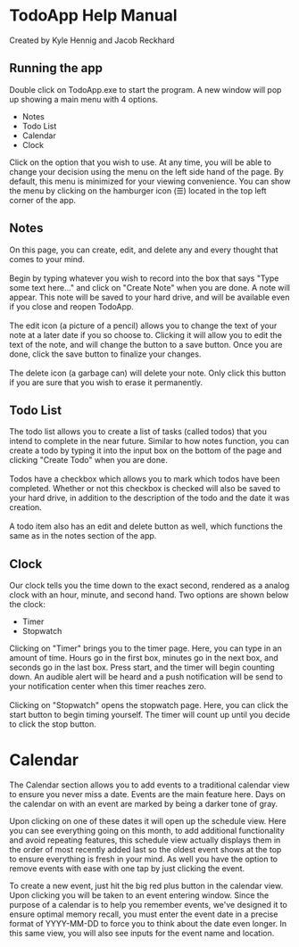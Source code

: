 # TodoApp Help Manual
Created by Kyle Hennig and Jacob Reckhard

## Running the app
Double click on TodoApp.exe to start the program. A new window will pop up showing a main menu with 4 options.
- Notes
- Todo List
- Calendar
- Clock

Click on the option that you wish to use. At any time, you will be able to change your decision using the menu on the left side hand of the page. By default, this menu is minimized for your viewing convenience. You can show the menu by clicking on the hamburger icon (&#9776;) located in the top left corner of the app.

## Notes
On this page, you can create, edit, and delete any and every thought that comes to your mind.
<br>
<br>
Begin by typing whatever you wish to record into the box that says "Type some text here..." and click on "Create Note" when you are done. A note will appear. This note will be saved to your hard drive, and will be available even if you close and reopen TodoApp.
<br>
<br>
The edit icon (a picture of a pencil) allows you to change the text of your note at a later date if you so choose to. Clicking it will allow you to edit the text of the note, and will change the button to a save button. Once you are done, click the save button to finalize your changes.
<br>
<br>
The delete icon (a garbage can) will delete your note. Only click this button if you are sure that you wish to erase it permanently.

## Todo List
The todo list allows you to create a list of tasks (called todos) that you intend to complete in the near future. Similar to how notes function, you can create a todo by typing it into the input box on the bottom of the page and clicking "Create Todo" when you are done.
<br>
<br>
Todos have a checkbox which allows you to mark which todos have been completed. Whether or not this checkbox is checked will also be saved to your hard drive, in addition to the description of the todo and the date it was creation.
<br>
<br>
A todo item also has an edit and delete button as well, which functions the same as in the notes section of the app.

## Clock
Our clock tells you the time down to the exact second, rendered as a analog clock with an hour, minute, and second hand. Two options are shown below the clock:
- Timer
- Stopwatch

Clicking on "Timer" brings you to the timer page. Here, you can type in an amount of time. Hours go in the first box, minutes go in the next box, and seconds go in the last box. Press start, and the timer will begin counting down. An audible alert will be heard and a push notification will be send to your notification center when this timer reaches zero.
<br>
<br>
Clicking on "Stopwatch" opens the stopwatch page. Here, you can click the start button to begin timing yourself. The timer will count up until you decide to click the stop button.

# Calendar
The Calendar section allows you to add events to a traditional calendar view to ensure you never miss a date. Events are the main feature here. Days on the calendar on with an event are marked by being a darker tone of gray.

Upon clicking on one of these dates it will open up the schedule view. Here you can see everything going on this month, to add additional functionality and avoid repeating features, this schedule view actually displays them in the order of most recently added last so the oldest event shows at the top to ensure everything is fresh in your mind. As well you have the option to remove events with ease with one tap by just clicking the event.

To create a new event, just hit the big red plus button in the calendar view. Upon clicking you will be taken to an event entering window. Since the purpose of a calendar is to help you remember events, we've designed it to ensure optimal memory recall, you must enter the event date in a precise format of YYYY-MM-DD to force you to think about the date even longer. In this same view, you will also see inputs for the event name and location.
